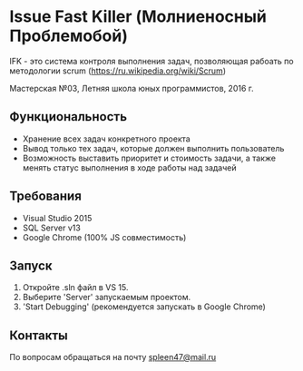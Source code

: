 # Issue Fast Killer (Молниеносный Проблемобой)

IFK - это система контроля выполнения задач, позволяющая рабоать по методологии scrum (https://ru.wikipedia.org/wiki/Scrum)

Мастерская №03, Летняя школа юных программистов, 2016 г.

## Функциональность

* Хранение всех задач конкретного проекта
* Вывод только тех задач, которые должен выполнить пользователь
* Возможность выставить приоритет и стоимость задачи, а также менять статус выполнения в ходе работы над задачей

## Требования

* Visual Studio 2015
* SQL Server v13
* Google Chrome (100% JS совместимость)

## Запуск

 1. Откройте .sln файл в VS 15.
 2. Выберите 'Server' запускаемым проектом.
 3. 'Start Debugging' (рекомендуется запускать в Google Chrome)
 
## Контакты
 По вопросам обращаться на почту spleen47@mail.ru
